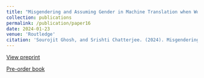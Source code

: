 ```yaml
---
title: "Misgendering and Assuming Gender in Machine Translation when Working with Low-Resource Languages"
collection: publications
permalink: /publication/paper16
date: 2024-01-23
venue: 'Routledge'
citation: 'Sourojit Ghosh, and Srishti Chatterjee. (2024). Misgendering and Assuming Gender in Machine Translation when Working with Low-Resource Languages. In E. Monzó-Nebot & V. Tasa-Fuster (Eds.), _Gendered Technology in Translation and Interpreting: Centering Rights in the Development of Language Technology_, Routledge. '
---
```


[View preprint](https://arxiv.org/abs/2401.13165)

[Pre-order book](https://www.routledge.com/Gendered-Technology-in-Translation-and-Interpreting-Centering-Rights-in/Monzo-Nebot-Tasa-Fuster/p/book/9781032736969)
